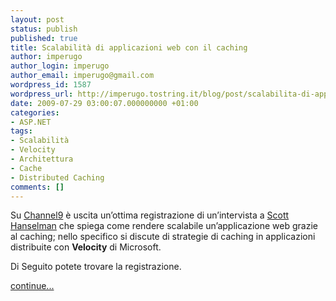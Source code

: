 ```yaml
---
layout: post
status: publish
published: true
title: Scalabilità di applicazioni web con il caching
author: imperugo
author_login: imperugo
author_email: imperugo@gmail.com
wordpress_id: 1587
wordpress_url: http://imperugo.tostring.it/blog/post/scalabilita-di-applicazioni-web-con-il-caching/
date: 2009-07-29 03:00:07.000000000 +01:00
categories:
- ASP.NET
tags:
- Scalabilità
- Velocity
- Architettura
- Cache
- Distributed Caching
comments: []
---
```

<p>Su <a title="Channel9" href="http://channel9.msdn.com" rel="nofollow" target="_blank">Channel9</a> &egrave; uscita un&rsquo;ottima registrazione di un&rsquo;intervista a <a title="Scott Hanselman" href="http://www.hanselman.com/blog/" rel="nofollow" target="_blank">Scott Hanselman</a> che spiega come rendere scalabile un&rsquo;applicazione web grazie al caching; nello specifico si discute di strategie di caching in applicazioni distribuite con <strong>Velocity</strong> di Microsoft.</p>
<p>Di Seguito potete trovare la registrazione.</p>
<p><a class="more" href="http://imperugo.tostring.it/blog/post/scalabilita-di-applicazioni-web-con-il-caching/">continue...</a></p>
